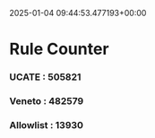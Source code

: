 2025-01-04 09:44:53.477193+00:00
# Rule Counter 
 ### UCATE : 505821

 ### Veneto : 482579

 ### Allowlist : 13930